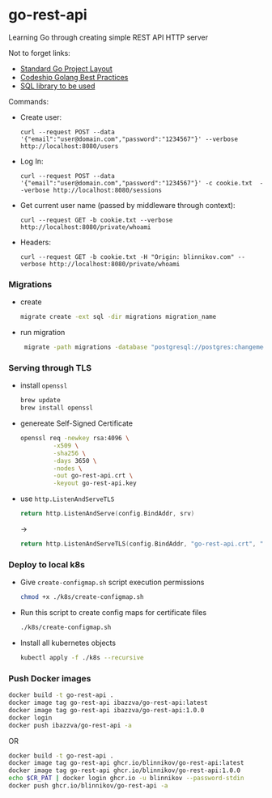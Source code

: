 # go-rest-api
Learning Go through creating simple REST API HTTP server


Not to forget links:
 - [Standard Go Project Layout](https://github.com/golang-standards/project-layout)
 - [Codeship Golang Best Practices](https://github.com/codeship/go-best-practices)
 - [SQL library to be used](http://go-database-sql.org/index.html)

 Commands:
 - Create user:

    `curl --request POST --data '{"email":"user@domain.com","password":"1234567"}' --verbose http://localhost:8080/users`
 - Log In:

    `curl --request POST --data '{"email":"user@domain.com","password":"1234567"}' -c cookie.txt  --verbose http://localhost:8080/sessions`
 - Get current user name (passed by middleware through context):

    `curl --request GET -b cookie.txt --verbose http://localhost:8080/private/whoami`

 - Headers:

   `curl --request GET -b cookie.txt -H "Origin: blinnikov.com" --verbose http://localhost:8080/private/whoami`

### Migrations
- create
   ``` bash
   migrate create -ext sql -dir migrations migration_name  
   ```
- run migration
   ``` bash
    migrate -path migrations -database "postgresql://postgres:changeme@localhost/restapi_test?sslmode=disable" up
   ```

### Serving through TLS
- install `openssl`
   ``` bash
   brew update
   brew install openssl
   ```
- genereate Self-Signed Certificate
   ``` bash
   openssl req -newkey rsa:4096 \
            -x509 \
            -sha256 \
            -days 3650 \
            -nodes \
            -out go-rest-api.crt \
            -keyout go-rest-api.key
   ```
- use `http.ListenAndServeTLS`
   ``` go
   return http.ListenAndServe(config.BindAddr, srv)
   ```
   ->
   ``` go
   return http.ListenAndServeTLS(config.BindAddr, "go-rest-api.crt", "go-rest-api.key", srv)
   ```

### Deploy to local k8s
- Give `create-configmap.sh` script execution permissions
   ``` bash
   chmod +x ./k8s/create-configmap.sh 
   ```
- Run this script to create config maps for certificate files
   ``` bash
   ./k8s/create-configmap.sh
   ```

- Install all kubernetes objects
   ``` bash
   kubectl apply -f ./k8s --recursive
   ```

### Push Docker images
   ```bash
   docker build -t go-rest-api .
   docker image tag go-rest-api ibazzva/go-rest-api:latest
   docker image tag go-rest-api ibazzva/go-rest-api:1.0.0 
   docker login
   docker push ibazzva/go-rest-api -a
   ```
   OR

   ```bash
   docker build -t go-rest-api .
   docker image tag go-rest-api ghcr.io/blinnikov/go-rest-api:latest
   docker image tag go-rest-api ghcr.io/blinnikov/go-rest-api:1.0.0 
   echo $CR_PAT | docker login ghcr.io -u blinnikov --password-stdin
   docker push ghcr.io/blinnikov/go-rest-api -a
   ```